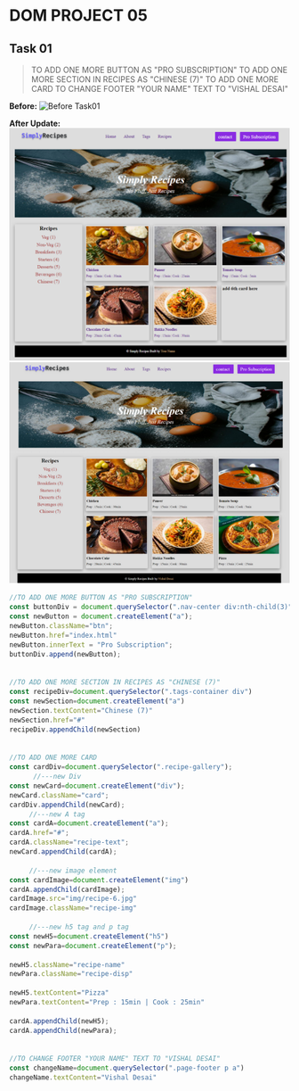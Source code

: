 # DOM PROJECT 05

## Task 01
> TO ADD ONE MORE BUTTON AS "PRO SUBSCRIPTION"
> TO ADD ONE MORE SECTION IN RECIPES AS "CHINESE (7)"
> TO ADD ONE MORE CARD 
> TO CHANGE FOOTER "YOUR NAME" TEXT TO "VISHAL DESAI" 

**Before:**
![Before Task01](./05_DOM%20Project/Output/before.png)

**After Update:**
![After Task01](./05_DOM%20Project/Output/DOM%20P2%20SS.png)
![After Task01](./05_DOM%20Project/Output/after05.png)


```js
//TO ADD ONE MORE BUTTON AS "PRO SUBSCRIPTION"
const buttonDiv = document.querySelector(".nav-center div:nth-child(3)");
const newButton = document.createElement("a");
newButton.className="btn";
newButton.href="index.html"
newButton.innerText = "Pro Subscription";
buttonDiv.append(newButton);


//TO ADD ONE MORE SECTION IN RECIPES AS "CHINESE (7)"
const recipeDiv=document.querySelector(".tags-container div")
const newSection=document.createElement("a") 
newSection.textContent="Chinese (7)"
newSection.href="#"
recipeDiv.appendChild(newSection)


//TO ADD ONE MORE CARD
const cardDiv=document.querySelector(".recipe-gallery");
      //---new Div
const newCard=document.createElement("div");
newCard.className="card";
cardDiv.appendChild(newCard);
     //---new A tag
const cardA=document.createElement("a");
cardA.href="#";
cardA.className="recipe-text";
newCard.appendChild(cardA);

     //---new image element
const cardImage=document.createElement("img")
cardA.appendChild(cardImage);
cardImage.src="img/recipe-6.jpg"
cardImage.className="recipe-img"
 
     //---new h5 tag and p tag
const newH5=document.createElement("h5")
const newPara=document.createElement("p");

newH5.className="recipe-name"
newPara.className="recipe-disp"

newH5.textContent="Pizza"
newPara.textContent="Prep : 15min | Cook : 25min"

cardA.appendChild(newH5);
cardA.appendChild(newPara);


//TO CHANGE FOOTER "YOUR NAME" TEXT TO "VISHAL DESAI"
const changeName=document.querySelector(".page-footer p a")
changeName.textContent="Vishal Desai"
